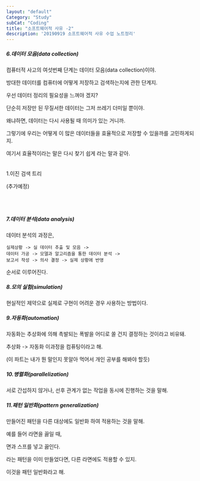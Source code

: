 ```yaml
---
layout: "default"
Category: "Study"
subCat: "Coding"
title: "소프트웨어적 사유 -2"
description: '20190919 소프트웨어적 사유 수업 노트정리'
---
```


<h5>6.데이터 모음(data collection)</h5>


컴퓨터적 사고의 여섯번째 단계는 데이터 모음(data collection)이야.

방대한 데이터를 컴퓨터에 어떻게 저장하고 검색하는지에 관한 단계지.

우선 데이터 정리의 필요성을 느껴야 겠지?

단순히 저장만 된 무질서한 데이터는 그저 쓰레기 더미일 뿐이야.

왜냐하면, 데이터는 다시 사용될 때 의미가 있는 거니까.

그렇기에 우리는 어떻게 이 많은 데이터들을 효율적으로 저장할 수 있을까를 고민하게되지.

여기서 효율적이라는 말은 다시 찾기 쉽게 라는 말과 같아.
<br>
<br>
<br>
1.이진 검색 트리

(추가예정)


<br><br>
<h5>7.데이터 분석(data analysis)</h5>

데이터 분석의 과정은,

~~~
실제상황 -> 실 데이터 추출 및 모음 ->
데이터 가공 -> 모델과 알고리즘을 통한 데이터 분석 ->
보고서 작성 -> 의사 결정 -> 실제 상황에 반영
~~~

순서로 이루어진다.

<h5>8.모의 실험(simulation)</h5>


현실적인 제약으로 실제로 구현이 어려운 경우 사용하는 방법이다.


<h5>9.자동화(automation) </h5>

자동화는 추상화에 의해 촉발되는 폭발을 어디로 쏠 건지 결정하는 것이라고 비유돼.

추상화 -> 자동화  이과정을 컴퓨팅이라고 해.

(이 파트는 내가 뭔 말인지 못알아 먹어서 개인 공부를 해봐야 할듯)

<h5>10.병렬화(parallelization) </h5>

서로 간섭하지 않거나, 선후 관계가 없는 작업을 동시에 진행하는 것을 말해.

<h5>11.패턴 일반화(pattern generalization) </h5>

만들어진 패턴을 다른 대상에도 일반화 하여 적용하는 것을 말해.

예를 들어 라면을 끓일 때,

면과 스프를 넣고 끓인다.

라는 패턴을 이미 만들었다면, 다른 라면에도 적용할 수 있지.

이것을 패턴 일반화라고 해.
